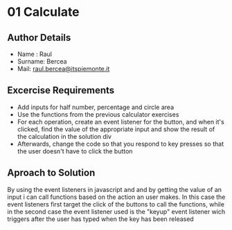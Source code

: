 # 01 Calculate

## Author Details

-   Name : Raul
-   Surname: Bercea
-   Mail: raul.bercea@itspiemonte.it

## Excercise Requirements

-   Add inputs for half number, percentage and circle area
-   Use the functions from the previous calculator exercises
-   For each operation, create an event listener for the button, and when it's clicked, find the value of the appropriate input and show the result of the calculation in the solution div
-   Afterwards, change the code so that you respond to key presses so that the user doesn't have to click the button

## Aproach to Solution

By using the event listeners in javascript and and by getting the
value of an input i can call functions based on the action an user
makes. In this case the event listeners first target the click of
the buttons to call the functions, while in the second case the
event listener used is the "keyup" event listener wich triggers
after the user has typed when the key has been released
